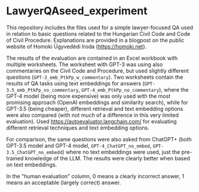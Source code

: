 # LawyerQAseed_experiment

This repository includes the files used for a simple lawyer-focused QA  used in relation to basic questions related to the Hungarian Civil Code and Code of Civil Procedure. Explanations are provided in a blogpost on the public website of Homoki Ügyvedédi Iroda (https://homoki.net).

The results of the evaluation are contained in an Excel workbook with multiple worksheets. The worksheet with GPT-3 was using also commentaries on the Civil Code and Procedure, but used slightly different questions (`GPT-3_emb_PtkPp_w_commentary`). Two worksheets contain the results of QA tasks using text embeddings for answers (`GPT-3.5_emb_PtkPp_no_commentary`, `GPT-4_emb_PtkPp_no_commentary`), where the GPT-4 model (being more expensive) was only used with the most promising approach (OpenAI embeddings and similarity search), while for GPT-3.5 (being cheaper), different retrieval and text embedding options were also compared (with not much of a difference in this very limited evaluation). Used https://autoevaluator.langchain.com/ for evaluating different retrieval techniques and text embedding options.

For comparison, the same questions were also asked from ChatGPT+ (both GPT-3.5 model and GPT-4 model, `GPT-4_ChatGPT_no_embed`, `GPT-3.5_ChatGPT_no_embedd`) where no text embeddings were used, just the pre-trained knowledge of the LLM. The results were clearly better when based on text embeddings.

In the "human evaluation" column, 0 means a clearly incorrect answer, 1 means an acceptable (largely correct) answer.
